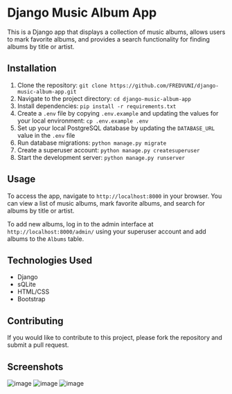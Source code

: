 # Django Music Album App

This is a Django app that displays a collection of music albums, allows users to mark favorite albums, and provides a search functionality for finding albums by title or artist.

## Installation

1. Clone the repository: `git clone https://github.com/FREDVUNI/django-music-album-app.git`
2. Navigate to the project directory: `cd django-music-album-app`
3. Install dependencies: `pip install -r requirements.txt`
4. Create a `.env` file by copying `.env.example` and updating the values for your local environment: `cp .env.example .env`
5. Set up your local PostgreSQL database by updating the `DATABASE_URL` value in the `.env` file
6. Run database migrations: `python manage.py migrate`
7. Create a superuser account: `python manage.py createsuperuser`
8. Start the development server: `python manage.py runserver`

## Usage

To access the app, navigate to `http://localhost:8000` in your browser. You can view a list of music albums, mark favorite albums, and search for albums by title or artist.

To add new albums, log in to the admin interface at `http://localhost:8000/admin/` using your superuser account and add albums to the `Albums` table.

## Technologies Used

- Django
- sQLite
- HTML/CSS
- Bootstrap

## Contributing

If you would like to contribute to this project, please fork the repository and submit a pull request. 

## Screenshots

![image](https://github.com/user-attachments/assets/f08ad562-6830-4929-bc39-72b22e2f30d1)
![image](https://github.com/user-attachments/assets/187bfbf5-19a7-45cf-90ee-36784138d385)
![image](https://github.com/user-attachments/assets/cebcada1-a930-430e-a7f9-b1809a55919a)



